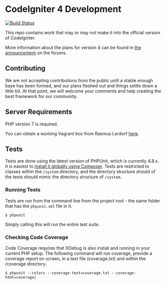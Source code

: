 # CodeIgniter 4 Development

[![Build Status](https://travis-ci.org/lonnieezell/CodeIgniter4.svg?branch=develop)](https://travis-ci.org/lonnieezell/CodeIgniter4)

This repo contains work that may or may not make it into the official version of CodeIgniter. 

More information about the plans for version 4 can be found in [the announcement](http://forum.codeigniter.com/thread-62615.html) on the forums.

## Contributing
We are not accepting contributions from the public until a stable enough base has been formed, and our plans fleshed out and things settle down a little bit. At that point, we will welcome your comments and help creating the best framework for our community.

## Server Requirements
PHP version 7 is required. 

You can obtain a working Vagrant box from Rasmus Lerdorf [here](https://github.com/rlerdorf/php7dev).

## Tests
Tests are done using the latest version of PHPUnit, which is currently 4.8.x. It is easiest to [install it globally using Composer](https://phpunit.de/manual/current/en/installation.html#installation.composer). Tests are restricted to classes within the `/system` directory, and the directory structure should of the tests should mimic the directory structure of `/system`.

### Running Tests
Tests are run from the command line from the project root - the same folder that has the `phpunit.xml` file in it. 

	$ phpunit

Simply calling this will run the entire test suite. 

### Checking Code Coverage
Code Coverage requires that XDebug is also install and running in your current PHP setup.  The following command will run coverage, provide a coverage report on screen, in a text file (coverage.txt) and within the /coverage directory.

	$ phpunit --colors --coverage-text=coverage.txt --coverage-html=coverage/
